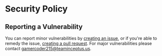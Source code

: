 # Security Policy

## Reporting a Vulnerability

You can report minor vulnerabilities by [creating an issue](../../issues/new/choose), or if you're able to remedy the issue, [creating a pull request](../../compare). For major vulnerabilities please contact [gamercoder215@teaminceptus.us](mailto:gamercoder215@teaminceptus.us).
